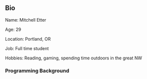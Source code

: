 ## Bio

Name: Mitchell Etter

Age: 29

Location: Portland, OR

Job: Full time student

Hobbies: Reading, gaming, spending time outdoors in the great NW

### Programming Background
